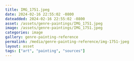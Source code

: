 ```yaml
---
title: IMG_1751.jpeg
date: 2024-02-16 22:55:02 -0800
dateadded: 2024-02-16 22:55:02 -0800
asset: /assets/genre-paintings/IMG_1751.jpeg
image: /assets/genre-paintings/IMG_1751.jpeg
categories: image
gallery: genre-painting-reference
permalink: /media/genre-painting-reference/img-1751-jpeg
layout: asset
tags: ["art", "painting", "sources"]
--- 
```

